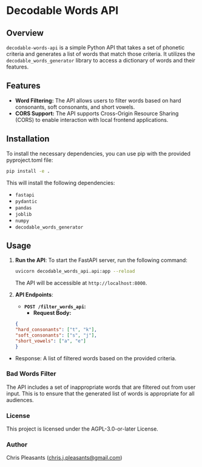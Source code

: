 # Decodable Words API

## Overview

`decodable-words-api` is a simple Python API that takes a set of phonetic criteria and generates a list of words that match those criteria. It utilizes the `decodable_words_generator` library to access a dictionary of words and their features.

## Features

- **Word Filtering:** The API allows users to filter words based on hard consonants, soft consonants, and short vowels.
- **CORS Support:** The API supports Cross-Origin Resource Sharing (CORS) to enable interaction with local frontend applications.

## Installation

To install the necessary dependencies, you can use pip with the provided pyproject.toml file:

```bash
pip install -e .
```

This will install the following dependencies:

- `fastapi`
- `pydantic`
- `pandas`
- `joblib`
- `numpy`
- `decodable_words_generator`

## Usage

1. **Run the API**: To start the FastAPI server, run the following command:

    ```bash
    uvicorn decodable_words_api.api:app --reload
    ```

    The API will be accessible at `http://localhost:8000`.

2. **API Endpoints**:

    - **`POST /filter_words_api`:**
        - **Request Body:**
    ```json
    {
    "hard_consonants": ["t", "k"],
    "soft_consonants": ["s", "j"],
    "short_vowels": ["a", "e"]
    }
    ```
- Response: A list of filtered words based on the provided criteria.

### Bad Words Filter
The API includes a set of inappropriate words that are filtered out from user input. This is to ensure that the generated list of words is appropriate for all audiences.

### License
This project is licensed under the AGPL-3.0-or-later License.

### Author
Chris Pleasants (chris.j.pleasants@gmail.com)
